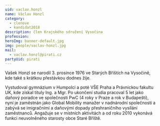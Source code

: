 ```yaml
---
uid: vaclav.honzl
name: Václav Honzl
category:
  - clenove
  - kandidat2018
description: člen Krajského sdružení Vysočina
profession:
heroImg: banner-default.jpg
img: people/vaclav-honzl.jpg
mail:
  - vaclav.honzl@pirati.cz
partyUid: pirati
---
```


Vašek Honzl se narodil 3. prosince 1976 ve Starých Bříštích na Vysočině, kde také s krátkou přestávkou dodnes žije.

Vystudoval gymnázium v Humpolci a poté VŠE Praha a Právnickou fakultu UK, kde získal tituly Ing. a Mgr. Po ukončení studia pracoval 5 let jako daňový poradce ve společnosti PwC (4 roky v Praze a rok v Budapešti), nyní je zaměstnán jako Global Mobility manažer v nadnárodní společnosti a zabývá se imigračními a daňovými dopady přeshraničního vysílání zaměstnanců. Angažuje se v místních aktivitách a od roku 2010 vykonává funkci neuvolněného starosty obce Staré Bříště.

